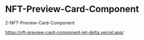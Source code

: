# NFT-Preview-Card-Component
2-NFT-Preview-Card-Component

https://nft-preview-card-component-jet-delta.vercel.app/
